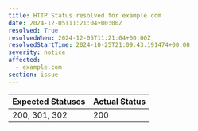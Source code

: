 ```yaml
---
title: HTTP Status resolved for example.com
date: 2024-12-05T11:21:04+00:00Z
resolved: True
resolvedWhen: 2024-12-05T11:21:04+00:00Z
resolvedStartTime: 2024-10-25T21:09:43.191474+00:00
severity: notice
affected:
  - example.com
section: issue
---
```


| Expected Statuses | Actual Status  |
|-------------------|----------------|
| 200, 301, 302 | 200 |
